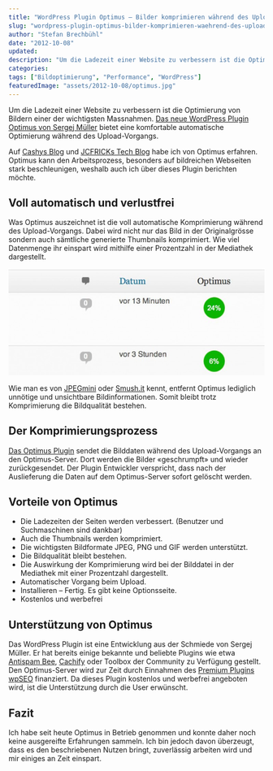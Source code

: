 ```yaml
---
title: "WordPress Plugin Optimus ­– Bilder komprimieren während des Upload-Vorgangs"
slug: "wordpress-plugin-optimus-bilder-komprimieren-waehrend-des-upload-vorgangs"
author: "Stefan Brechbühl"
date: "2012-10-08"
updated:
description: "Um die Ladezeit einer Website zu verbessern ist die Optimierung von Bildern einer der wichtigsten Massnahmen. Das neue WordPress Plugin Optimus von Sergej Müller bietet eine komfortable automatische Optimierung während des Upload-Vorgangs."
categories:
tags: ["Bildoptimierung", "Performance", "WordPress"]
featuredImage: "assets/2012-10-08/optimus.jpg"
---
```

Um die Ladezeit einer Website zu verbessern ist die Optimierung von Bildern einer der wichtigsten Massnahmen. [Das neue WordPress Plugin Optimus von Sergej Müller](http://wordpress.org/plugins/optimus/ "WP Plugin Optimus auf wordpress.org") bietet eine komfortable automatische Optimierung während des Upload-Vorgangs.

Auf [Cashys Blog](http://stadt-bremerhaven.de/optimus-bilder-fuer-blogs-optimieren/ "stadt-bremerhaven.de Tech Blog") und [JCFRICKs Tech Blog](http://www.ifrick.ch/2012/10/optimus-wordpress-plugin-bilder-automatisch-optimieren/ "ifrick.ch Tech Blog") habe ich von Optimus erfahren. Optimus kann den Arbeitsprozess, besonders auf bildreichen Webseiten stark beschleunigen, weshalb auch ich über dieses Plugin berichten möchte.

## Voll automatisch und verlustfrei

Was Optimus auszeichnet ist die voll automatische Komprimierung während des Upload-Vorgangs. Dabei wird nicht nur das Bild in der Originalgrösse sondern auch sämtliche generierte Thumbnails komprimiert. Wie viel Datenmenge ihr einspart wird mithilfe einer Prozentzahl in der Mediathek dargestellt.

![Optimus Anzeige der Komprimierung in der Mediathek](assets/2012-10-08/optimus-komprimierung-750x313.jpg "Optimus Komprimierung")

Wie man es von [JPEGmini](https://www.jpegmini.com "JPEGmini Website") oder [Smush.it](http://www.smushit.com/ysmush.it/ "Smush.it Website") kennt, entfernt Optimus lediglich unnötige und unsichtbare Bildinformationen. Somit bleibt trotz Komprimierung die Bildqualität bestehen.

## Der Komprimierungsprozess

[Das Optimus Plugin](http://wordpress.org/plugins/optimus/ "WP Plugin Optimus auf wordpress.org") sendet die Bilddaten während des Upload-Vorgangs an den Optimus-Server. Dort werden die Bilder «geschrumpft» und wieder zurückgesendet. Der Plugin Entwickler verspricht, dass nach der Auslieferung die Daten auf dem Optimus-Server sofort gelöscht werden.

## Vorteile von Optimus

- Die Ladezeiten der Seiten werden verbessert. (Benutzer und Suchmaschinen sind dankbar)
- Auch die Thumbnails werden komprimiert.
- Die wichtigsten Bildformate JPEG, PNG und GIF werden unterstützt.
- Die Bildqualität bleibt bestehen.
- Die Auswirkung der Komprimierung wird bei der Bilddatei in der Mediathek mit einer Prozentzahl dargestellt.
- Automatischer Vorgang beim Upload.
- Installieren – Fertig. Es gibt keine Optionsseite.
- Kostenlos und werbefrei

## Unterstützung von Optimus

Das WordPress Plugin ist eine Entwicklung aus der Schmiede von Sergej Müller. Er hat bereits einige bekannte und beliebte Plugins wie etwa [Antispam Bee](http://wordpress.org/plugins/antispam-bee/ "WP Plugin Antispam Bee"), [Cachify](http://wordpress.org/plugins/cachify/ "WP Plugin Cachify") oder Toolbox der Community zu Verfügung gestellt. Den Optimus-Server wird zur Zeit durch Einnahmen des [Premium Plugins wpSEO](http://wpseo.de/ "Website zu wpSEO") finanziert. Da dieses Plugin kostenlos und werbefrei angeboten wird, ist die Unterstützung durch die User erwünscht.

## Fazit

Ich habe seit heute Optimus in Betrieb genommen und konnte daher noch keine ausgereifte Erfahrungen sammeln. Ich bin jedoch davon überzeugt, dass es den beschriebenen Nutzen bringt, zuverlässig arbeiten wird und mir einiges an Zeit einspart.
